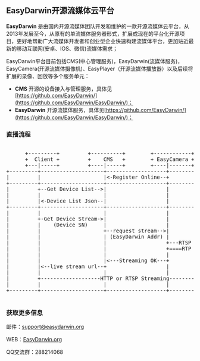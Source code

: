 ## EasyDarwin开源流媒体云平台 ##

**EasyDarwin** 是由国内开源流媒体团队开发和维护的一款开源流媒体云平台，从2013年发展至今，从原有的单流媒体服务器形式，扩展成现在的平台化开源项目，更好地帮助广大流媒体开发者和创业型企业快速构建流媒体平台，更加贴近最新的移动互联网(安卓、IOS、微信)流媒体需求；

EasyDarwin平台目前包括CMS(中心管理服务)，EasyDarwin(流媒体服务)，EasyCamera(开源流媒体摄像机)、EasyPlayer（开源流媒体播放器）以及后续将扩展的录像、回放等多个服务单元：

- **CMS** 开源的设备接入与管理服务，具体见[https://github.com/EasyDarwin/](https://github.com/EasyDarwin/EasyDarwin/)；
- **EasyDarwin** 开源流媒体服务，具体见[https://github.com/EasyDarwin/](https://github.com/EasyDarwin/EasyDarwin/)；


### 直播流程

<pre>

      +---------+         +----------+        +------------+        +------------+
      +  Client +         +    CMS   +        + EasyCamera +        + EasyDarwin +
      +---|-----+         +----|-----+        +----|-------+        +------|-----+
+---------+--------------------+-------------------+-----------------------+---------+
|         |                    |<-Register Online--+                       |         |
+---------+--------------------+-------------------+-----------------------+---------+
|         +--Get Device List-->|                   |                       |         |
|         |                    |                   |                       |         |
|         |<-Device List Json--|                   |                       |         |
+---------+--------------------+-------------------+-----------------------+---------+
|         |                    |                   |                       |         |
|         +-Get Device Stream->|                   |                       |         |
|         |    (Device SN)     |                   |                       |         |
|         |                    +--request stream-->|                       |         |
|         |                    | (EasyDarwin Addr) |                       |         |
|         |                    |                   +---RTSP Stream Push--->|         |
|         |                    |                   +====RTP Streaming=====>|         |
|         |                    |                   |                       |         |
|         |                    |<---Streaming OK---+                       |         |
|         |<--live stream url--+                   |                       |         |
|         |                    |                   |                       |         |
|         +-------------------HTTP or RTSP Streaming---------------------->|         |
|         |                    |                   |                       |         |
+---------+--------------------+-------------------+-----------------------+---------+

</pre>

### 获取更多信息 ###

邮件：[support@easydarwin.org](mailto:support@easydarwin.org) 

WEB：[EasyDarwin.org](http://www.easydarwin.org)

QQ交流群：288214068



